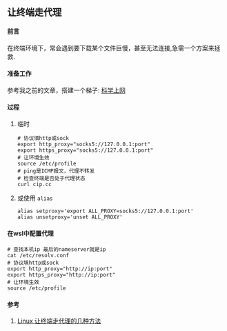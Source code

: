 ## 让终端走代理

#### 前言
在终端环境下，常会遇到要下载某个文件巨慢，甚至无法连接,急需一个方案来拯救.

#### 准备工作
参考我之前的文章，搭建一个梯子: [科学上网](./科学上网-让你连接互联网.md '科学上网')

#### 过程
1. 临时
    ```SHELL
    # 协议填http或sock
    export http_proxy="socks5://127.0.0.1:port"
    export https_proxy="socks5://127.0.0.1:port"
    # 让环境生效
    source /etc/profile
    # ping是ICMP报文，代理不转发
    # 检查终端是否处于代理状态
    curl cip.cc 
    ```
2. 或使用 `alias`
    ```SHELL
    alias setproxy='export ALL_PROXY=socks5://127.0.0.1:port'
    alias unsetproxy='unset ALL_PROXY'
    ```

#### 在wsl中配置代理
```SHELL
# 查找本机ip 最后的nameserver就是ip
cat /etc/resolv.conf
# 协议填http或sock
export http_proxy="http://ip:port"
export https_proxy="http://ip:port"
# 让环境生效
source /etc/profile
```

#### 参考
1. [Linux 让终端走代理的几种方法](https://zhuanlan.zhihu.com/p/46973701 'Linux 让终端走代理的几种方法')